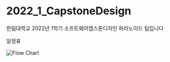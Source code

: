 # 2022_1_CapstoneDesign
한림대학교 2022년 1학기 소프트웨어캡스톤디자인 파라노이드 팀입니다


일정표

![Flow Chart](https://user-images.githubusercontent.com/3304322/166938950-945c3105-d788-49bb-b942-6e06eccf5e87.jpg)
